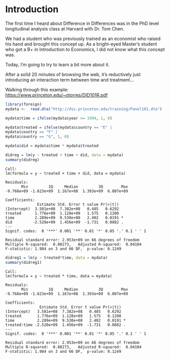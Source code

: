 # Introduction

The first time I heard about Difference in Differences was in the PhD
level longitudinal analysis class at Harvard with Dr. Tom Chen.

We had a student who was previously trained as an economist who raised
his hand and brought this concept up. As a bright-eyed Master’s student
who got a B+ in Introduction to Economics, I did not know what this
concept was.

Today, I’m going to try to learn a bit more about it.

After a solid 20 minutes of browsing the web, it’s reductively just
introducing an interaction term between time and treatment…

Walking through this example:
https://www.princeton.edu/~otorres/DID101R.pdf

``` r
library(foreign)
mydata <-  read.dta("http://dss.princeton.edu/training/Panel101.dta")

mydata$time = ifelse(mydata$year >= 1994, 1, 0)

mydata$treated = ifelse(mydata$country == "E" |
mydata$country == "F" |
mydata$country == "G", 1, 0)

mydata$did = mydata$time * mydata$treated
```

``` r
didreg = lm(y ~ treated + time + did, data = mydata)
summary(didreg)
```


    Call:
    lm(formula = y ~ treated + time + did, data = mydata)

    Residuals:
           Min         1Q     Median         3Q        Max 
    -9.768e+09 -1.623e+09  1.167e+08  1.393e+09  6.807e+09 

    Coefficients:
                  Estimate Std. Error t value Pr(>|t|)  
    (Intercept)  3.581e+08  7.382e+08   0.485   0.6292  
    treated      1.776e+09  1.128e+09   1.575   0.1200  
    time         2.289e+09  9.530e+08   2.402   0.0191 *
    did         -2.520e+09  1.456e+09  -1.731   0.0882 .
    ---
    Signif. codes:  0 '***' 0.001 '**' 0.01 '*' 0.05 '.' 0.1 ' ' 1

    Residual standard error: 2.953e+09 on 66 degrees of freedom
    Multiple R-squared:  0.08273,   Adjusted R-squared:  0.04104 
    F-statistic: 1.984 on 3 and 66 DF,  p-value: 0.1249

``` r
didreg1 = lm(y ~ treated*time, data = mydata)
summary(didreg1)
```


    Call:
    lm(formula = y ~ treated * time, data = mydata)

    Residuals:
           Min         1Q     Median         3Q        Max 
    -9.768e+09 -1.623e+09  1.167e+08  1.393e+09  6.807e+09 

    Coefficients:
                   Estimate Std. Error t value Pr(>|t|)  
    (Intercept)   3.581e+08  7.382e+08   0.485   0.6292  
    treated       1.776e+09  1.128e+09   1.575   0.1200  
    time          2.289e+09  9.530e+08   2.402   0.0191 *
    treated:time -2.520e+09  1.456e+09  -1.731   0.0882 .
    ---
    Signif. codes:  0 '***' 0.001 '**' 0.01 '*' 0.05 '.' 0.1 ' ' 1

    Residual standard error: 2.953e+09 on 66 degrees of freedom
    Multiple R-squared:  0.08273,   Adjusted R-squared:  0.04104 
    F-statistic: 1.984 on 3 and 66 DF,  p-value: 0.1249
